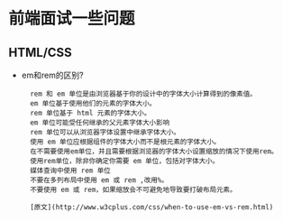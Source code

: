 # 前端面试一些问题

## HTML/CSS

- em和rem的区别?

		rem 和 em 单位是由浏览器基于你的设计中的字体大小计算得到的像素值。
		em 单位基于使用他们的元素的字体大小。
		rem 单位基于 html 元素的字体大小。
		em 单位可能受任何继承的父元素字体大小影响
 		rem 单位可以从浏览器字体设置中继承字体大小。
 		使用 em 单位应根据组件的字体大小而不是根元素的字体大小。
		在不需要使用em单位，并且需要根据浏览器的字体大小设置缩放的情况下使用rem。
		使用rem单位，除非你确定你需要 em 单位，包括对字体大小。
		媒体查询中使用 rem 单位
		不要在多列布局中使用 em 或 rem ,改用%。
		不要使用 em 或 rem，如果缩放会不可避免地导致要打破布局元素。
	
    	[原文](http://www.w3cplus.com/css/when-to-use-em-vs-rem.html)
